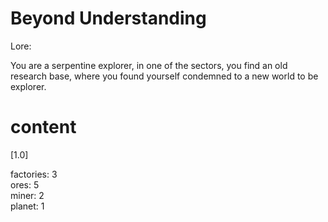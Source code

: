 # Beyond Understanding
Lore:
 
You are a serpentine explorer, in one of the sectors, you find an old research base, where you found yourself condemned to a new world to be explorer.


# content
[1.0]

factories: 3\
ores: 5\
miner: 2\
planet: 1

